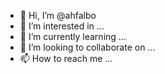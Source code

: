 - 👋 Hi, I’m @ahfalbo
- 👀 I’m interested in ...
- 🌱 I’m currently learning ...
- 💞️ I’m looking to collaborate on ...
- 📫 How to reach me ...

<!---
ahfalbo/ahfalbo is a ✨ special ✨ repository because its `README.md` (this file) appears on your GitHub profile.
You can click the Preview link to take a look at your changes.
--->

